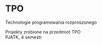 # TPO
Technologie programowania rozproszonego

Projekty zrobione na przedmiot TPO  
PJATK, 4 semestr
